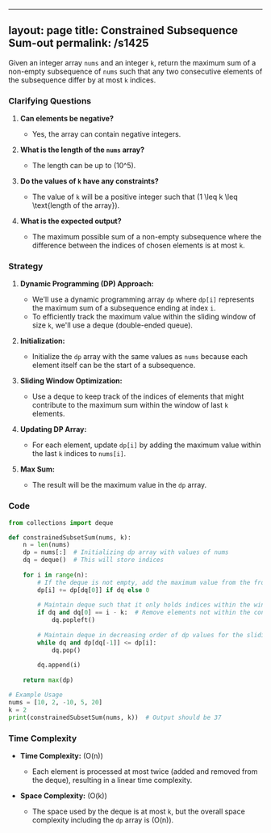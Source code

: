 
---
layout: page
title:  Constrained Subsequence Sum-out
permalink: /s1425
---

Given an integer array `nums` and an integer `k`, return the maximum sum of a non-empty subsequence of `nums` such that any two consecutive elements of the subsequence differ by at most `k` indices.

### Clarifying Questions

1. **Can elements be negative?**
   - Yes, the array can contain negative integers.
   
2. **What is the length of the `nums` array?**
   - The length can be up to \(10^5\).

3. **Do the values of `k` have any constraints?**
   - The value of `k` will be a positive integer such that \(1 \leq k \leq \text{length of the array}\).

4. **What is the expected output?**
   - The maximum possible sum of a non-empty subsequence where the difference between the indices of chosen elements is at most `k`.

### Strategy

1. **Dynamic Programming (DP) Approach:**
   - We'll use a dynamic programming array `dp` where `dp[i]` represents the maximum sum of a subsequence ending at index `i`.
   - To efficiently track the maximum value within the sliding window of size `k`, we'll use a deque (double-ended queue).

2. **Initialization:**
   - Initialize the `dp` array with the same values as `nums` because each element itself can be the start of a subsequence.

3. **Sliding Window Optimization:**
   - Use a deque to keep track of the indices of elements that might contribute to the maximum sum within the window of last `k` elements.

4. **Updating DP Array:**
   - For each element, update `dp[i]` by adding the maximum value within the last `k` indices to `nums[i]`.

5. **Max Sum:**
   - The result will be the maximum value in the `dp` array.

### Code

```python
from collections import deque

def constrainedSubsetSum(nums, k):
    n = len(nums)
    dp = nums[:]  # Initializing dp array with values of nums
    dq = deque()  # This will store indices
    
    for i in range(n):
        # If the deque is not empty, add the maximum value from the front of the deque to dp[i]
        dp[i] += dp[dq[0]] if dq else 0
        
        # Maintain deque such that it only holds indices within the window of size k
        if dq and dq[0] == i - k:  # Remove elements not within the constraint of k
            dq.popleft()
        
        # Maintain deque in decreasing order of dp values for the sliding window maximum
        while dq and dp[dq[-1]] <= dp[i]:
            dq.pop()
        
        dq.append(i)
    
    return max(dp)

# Example Usage
nums = [10, 2, -10, 5, 20]
k = 2
print(constrainedSubsetSum(nums, k))  # Output should be 37
```

### Time Complexity

- **Time Complexity:** \(O(n)\)
  - Each element is processed at most twice (added and removed from the deque), resulting in a linear time complexity.
  
- **Space Complexity:** \(O(k)\)
  - The space used by the deque is at most `k`, but the overall space complexity including the `dp` array is \(O(n)\).